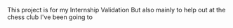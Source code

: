 This project is for my Internship Validation But also mainly to help out at the chess club I've been going to 

